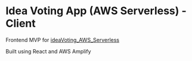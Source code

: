 # Idea Voting App (AWS Serverless) - Client

Frontend MVP for [ideaVoting_AWS_Serverless](https://github.com/joan-gerard/ideaVoting_AWS_Serverless)

Built using React and AWS Amplify